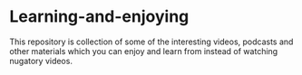 # Learning-and-enjoying
This repository is collection of some of the interesting videos, podcasts and other materials which you can enjoy and learn from instead of watching nugatory videos.
